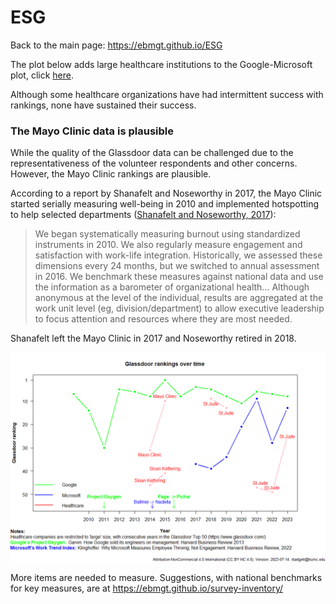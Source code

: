 # ESG

Back to the main page: https://ebmgt.github.io/ESG

The plot below adds large healthcare institutions to the Google-Microsoft plot, click [here](https://github.com/ebmgt/ESG/blob/main/files/Plot-Glassdoor-healthcare-2023-07-14.png). 

Although some healthcare organizations have had intermittent success with rankings, none have sustained their success.

### The Mayo Clinic data is plausible
While the quality of the Glassdoor data can be challenged due to the representativeness of the volunteer respondents and other concerns. However, the Mayo Clinic rankings are plausible.

According to a report by Shanafelt and Noseworthy in 2017, the Mayo Clinic started serially measuring well-being in 2010 and implemented hotspotting to help selected departments ([Shanafelt and Noseworthy, 2017](https://pubmed.gov/27871627)):
> We began systematically measuring burnout using standardized instruments in 2010. We also regularly measure engagement and satisfaction with work-life integration.
> Historically, we assessed these dimensions every 24 months, but we switched to annual assessment in 2016.
> We benchmark these measures against national data and use the information as a barometer of organizational health...
> Although anonymous at the level of the individual, results are aggregated at the work unit level (eg, division/department) to allow executive leadership to focus attention and resources where they are most needed.

Shanafelt left the Mayo Clinic in 2017 and Noseworthy retired in 2018.

  ![Glassdoor](https://github.com/ebmgt/ESG/blob/main/files//Plot-Glassdoor-healthcare-2023-07-14.png)

More items are needed to measure. Suggestions, with national benchmarks for key measures, are at https://ebmgt.github.io/survey-inventory/
